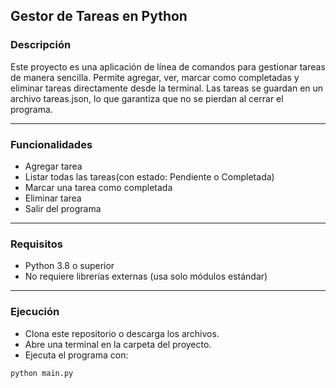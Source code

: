 ## Gestor de Tareas en Python

### Descripción

Este proyecto es una aplicación de línea de comandos para gestionar tareas de manera sencilla.
Permite agregar, ver, marcar como completadas y eliminar tareas directamente desde la terminal.
Las tareas se guardan en un archivo tareas.json, lo que garantiza que no se pierdan al cerrar el programa.

---

###  Funcionalidades

- Agregar tarea
- Listar todas las tareas(con estado: Pendiente o Completada)
- Marcar una tarea como completada
- Eliminar tarea
- Salir del programa

---

### Requisitos

- Python 3.8 o superior
- No requiere librerías externas (usa solo módulos estándar)

---

### Ejecución

- Clona este repositorio o descarga los archivos.
- Abre una terminal en la carpeta del proyecto.
- Ejecuta el programa con:

```bash
python main.py